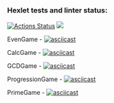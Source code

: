 ### Hexlet tests and linter status:
[![Actions Status](https://github.com/elgerony/java-project-61/workflows/hexlet-check/badge.svg)](https://github.com/elgerony/java-project-61/actions)
<a href="https://codeclimate.com/github/elgerony/java-project-61/maintainability"><img src="https://api.codeclimate.com/v1/badges/652e7d63ed7e2613c8c4/maintainability" /></a>

EvenGame - [![asciicast](https://asciinema.org/a/5EJOwEf6eNIKLByp8hqMpPDNS.svg)](https://asciinema.org/a/5EJOwEf6eNIKLByp8hqMpPDNS)
								
CalcGame -   [![asciicast](https://asciinema.org/a/5x7JOJYpPAG8JX38l4JUKot6Q.svg)](https://asciinema.org/a/5x7JOJYpPAG8JX38l4JUKot6Q)
								
GCDGame -  [![asciicast](https://asciinema.org/a/bugJnnrlC07qOeCbEbNiaFhaQ.svg)](https://asciinema.org/a/bugJnnrlC07qOeCbEbNiaFhaQ)

ProgressionGame - [![asciicast](https://asciinema.org/a/uMvegz0kUegkBOXfJwVBOMIVr.svg)](https://asciinema.org/a/uMvegz0kUegkBOXfJwVBOMIVr)  

PrimeGame - [![asciicast](https://asciinema.org/a/heN68PKoLbcrXuy5EADSUdJbQ.svg)](https://asciinema.org/a/heN68PKoLbcrXuy5EADSUdJbQ)
